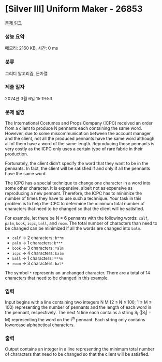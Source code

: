 # [Silver III] Uniform Maker - 26853 

[문제 링크](https://www.acmicpc.net/problem/26853) 

### 성능 요약

메모리: 2160 KB, 시간: 0 ms

### 분류

그리디 알고리즘, 문자열

### 제출 일자

2024년 3월 6일 15:19:53

### 문제 설명

<p>The International Costumes and Props Company (ICPC) received an order from a client to produce N pennants each containing the same word. However, due to some miscommunication between the account manager and the client, not all the produced pennants have the same word although all of them have a word of the same length. Reproducing those pennants is very costly as the ICPC only uses a certain type of rare fabric in their production.</p>

<p>Fortunately, the client didn’t specify the word that they want to be in the pennants. In fact, the client will be satisfied if and only if all the pennants have the same word.</p>

<p>The ICPC has a special technique to change one character in a word into some other character. It is expensive, albeit not as expensive as reproducing a new pennant. Therefore, the ICPC has to minimize the number of times they have to use such a technique. Your task in this problem is to help the ICPC to determine the minimum total number of characters that need to be changed so that the client will be satisfied.</p>

<p>For example, let there be N = 6 pennants with the following words: <code>calf</code>, <code>palm</code>, <code>book</code>, <code>icpc</code>, <code>ball</code>, and <code>room</code>. The total number of characters than need to be changed can be minimized if all the words are changed into <code>balm</code>.</p>

<ul>
	<li><code>calf</code> → 2 characters: <code>b**m</code></li>
	<li><code>palm</code> → 1 characters: <code>b***</code></li>
	<li><code>book</code> → 3 characters: <code>*alm</code></li>
	<li><code>icpc</code> → 4 characters: <code>balm</code></li>
	<li><code>ball</code> → 1 characters: <code>***m</code></li>
	<li><code>room</code> → 3 characters: <code>bal*</code></li>
</ul>

<p>The symbol <code>*</code> represents an unchanged character. There are a total of 14 characters that need to be changed in this example.</p>

### 입력 

 <p>Input begins with a line containing two integers N M (2 ≤ N ≤ 100; 1 ≤ M ≤ 100) representing the number of pennants and the length of each word in the pennant, respectively. The next N line each contains a string S<sub>i</sub> (|S<sub>i</sub>| = M) representing the word on the i<sup>th</sup> pennant. Each string only contains lowercase alphabetical characters.</p>

### 출력 

 <p>Output contains an integer in a line representing the minimum total number of characters that need to be changed so that the client will be satisfied.</p>

